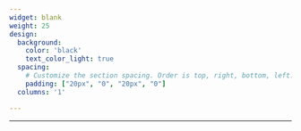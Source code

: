 ```yaml
---
widget: blank
weight: 25
design:
  background:
    color: 'black'
    text_color_light: true
  spacing:
    # Customize the section spacing. Order is top, right, bottom, left.
    padding: ["20px", "0", "20px", "0"]
  columns: '1'

---
```


---
